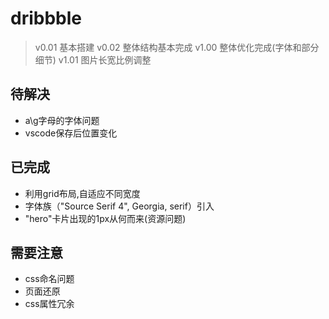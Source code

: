 # dribbble

> v0.01 基本搭建
v0.02 整体结构基本完成
v1.00 整体优化完成(字体和部分细节)
v1.01 图片长宽比例调整

## 待解决

+ a\g字母的字体问题
+ vscode保存后位置变化

## 已完成

+ 利用grid布局,自适应不同宽度
+ 字体族（"Source Serif 4", Georgia, serif）引入
+ "hero"卡片出现的1px从何而来(资源问题)

## 需要注意

+ css命名问题
+ 页面还原
+ css属性冗余
